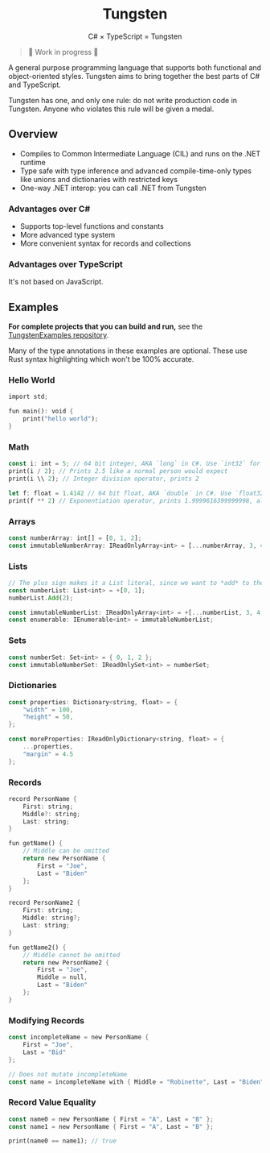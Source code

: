 <p align="center">
  <!--<img src="" alt="Tungsten logo" height="150" width="150">-->
  <h1 align="center">Tungsten</h1>
</p>
<p align="center">C# × TypeScript = Tungsten</p>

> 🚧 Work in progress 🚧

A general purpose programming language that supports both functional and
object-oriented styles. Tungsten aims to bring together the best parts of C# and
TypeScript.

Tungsten has one, and only one rule: do not write production code in Tungsten.
Anyone who violates this rule will be given a medal.

## Overview

- Compiles to Common Intermediate Language (CIL) and runs on the .NET runtime
- Type safe with type inference and advanced compile-time-only types like unions
  and dictionaries with restricted keys
- One-way .NET interop: you can call .NET from Tungsten

### Advantages over C#

- Supports top-level functions and constants
- More advanced type system
- More convenient syntax for records and collections

### Advantages over TypeScript

It's not based on JavaScript.

## Examples

**For complete projects that you can build and run,** see the 
[TungstenExamples repository](https://github.com/srmagura/TungstenExamples).

Many of the type annotations in these examples are optional. These use Rust
syntax highlighting which won't be 100% accurate.

### Hello World

```rust
import std;

fun main(): void {
    print("hello world");
}
```

### Math

```rust
const i: int = 5; // 64 bit integer, AKA `long` in C#. Use `int32` for 32 bit
print(i / 2); // Prints 2.5 like a normal person would expect
print(i \\ 2); // Integer division operator, prints 2

let f: float = 1.4142 // 64 bit float, AKA `double` in C#. Use `float32` for 32 bit
print(f ** 2) // Exponentiation operator, prints 1.9999616399999998, always produces a float
```

### Arrays

```rust
const numberArray: int[] = [0, 1, 2];
const immutableNumberArray: IReadOnlyArray<int> = [...numberArray, 3, 4, 5];
```

### Lists

```rust
// The plus sign makes it a List literal, since we want to *add* to the collection
const numberList: List<int> = +[0, 1];
numberList.Add(2);

const immutableNumberList: IReadOnlyArray<int> = +[...numberList, 3, 4, 5];
const enumerable: IEnumerable<int> = immutableNumberList;
```

### Sets

```rust
const numberSet: Set<int> = { 0, 1, 2 };
const immutableNumberSet: IReadOnlySet<int> = numberSet;
```

### Dictionaries

```rust
const properties: Dictionary<string, float> = {
    "width" = 100,
    "height" = 50,
};

const moreProperties: IReadOnlyDictionary<string, float> = {
    ...properties,
    "margin" = 4.5
};
```

### Records

```rust
record PersonName {
    First: string;
    Middle?: string;
    Last: string;
}

fun getName() {
    // Middle can be omitted
    return new PersonName {
        First = "Joe",
        Last = "Biden"
    };
}

record PersonName2 {
    First: string;
    Middle: string?;
    Last: string;
}

fun getName2() {
    // Middle cannot be omitted
    return new PersonName2 {
        First = "Joe",
        Middle = null,
        Last = "Biden"
    };
}
```

### Modifying Records

```rust
const incompleteName = new PersonName {
    First = "Joe",
    Last = "Bid"
};

// Does not mutate incompleteName
const name = incompleteName with { Middle = "Robinette", Last = "Biden" };
```

### Record Value Equality

```rust
const name0 = new PersonName { First = "A", Last = "B" };
const name1 = new PersonName { First = "A", Last = "B" };

print(name0 == name1); // true
```
